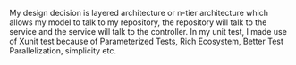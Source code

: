 My design decision is layered architecture or n-tier architecture which allows my model to talk to my repository, the repository will talk to the service and the service will talk to the controller.
In my unit test, I made use of Xunit test because of Parameterized Tests, Rich Ecosystem, Better Test Parallelization, simplicity etc.
